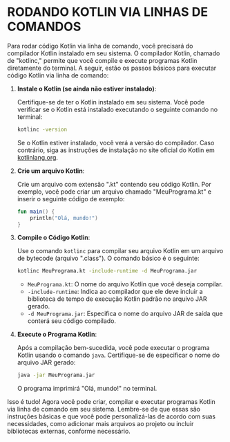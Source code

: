 # RODANDO KOTLIN VIA LINHAS DE COMANDOS
Para rodar código Kotlin via linha de comando, você precisará do compilador Kotlin instalado em seu sistema. O compilador Kotlin, chamado de "kotlinc," permite que você compile e execute programas Kotlin diretamente do terminal. A seguir, estão os passos básicos para executar código Kotlin via linha de comando:

1. **Instale o Kotlin (se ainda não estiver instalado)**:

   Certifique-se de ter o Kotlin instalado em seu sistema. Você pode verificar se o Kotlin está instalado executando o seguinte comando no terminal:

   ```bash
   kotlinc -version
   ```

   Se o Kotlin estiver instalado, você verá a versão do compilador. Caso contrário, siga as instruções de instalação no site oficial do Kotlin em [kotlinlang.org](https://kotlinlang.org/docs/command-line.html).

2. **Crie um arquivo Kotlin**:

   Crie um arquivo com extensão ".kt" contendo seu código Kotlin. Por exemplo, você pode criar um arquivo chamado "MeuPrograma.kt" e inserir o seguinte código de exemplo:

   ```kotlin
   fun main() {
       println("Olá, mundo!")
   }
   ```

3. **Compile o Código Kotlin**:

   Use o comando `kotlinc` para compilar seu arquivo Kotlin em um arquivo de bytecode (arquivo ".class"). O comando básico é o seguinte:

   ```bash
   kotlinc MeuPrograma.kt -include-runtime -d MeuPrograma.jar
   ```

   - `MeuPrograma.kt`: O nome do arquivo Kotlin que você deseja compilar.
   - `-include-runtime`: Indica ao compilador que ele deve incluir a biblioteca de tempo de execução Kotlin padrão no arquivo JAR gerado.
   - `-d MeuPrograma.jar`: Especifica o nome do arquivo JAR de saída que conterá seu código compilado.

4. **Execute o Programa Kotlin**:

   Após a compilação bem-sucedida, você pode executar o programa Kotlin usando o comando `java`. Certifique-se de especificar o nome do arquivo JAR gerado:

   ```bash
   java -jar MeuPrograma.jar
   ```

   O programa imprimirá "Olá, mundo!" no terminal.

Isso é tudo! Agora você pode criar, compilar e executar programas Kotlin via linha de comando em seu sistema. Lembre-se de que essas são instruções básicas e que você pode personalizá-las de acordo com suas necessidades, como adicionar mais arquivos ao projeto ou incluir bibliotecas externas, conforme necessário.
